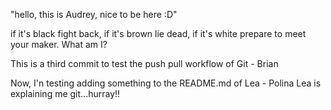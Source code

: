 "hello, this is Audrey, nice to be here :D"

if it's black fight back, if it's brown lie dead, if it's white prepare to meet your maker.
What am I?

This is a third commit to test the push pull workflow of Git - Brian

Now, I'n testing adding something to the README.md of Lea - Polina
Lea is explaining me git...hurray!!